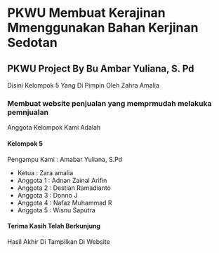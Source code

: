 # PKWU Membuat Kerajinan Mmenggunakan Bahan Kerjinan Sedotan
## PKWU Project By Bu Ambar Yuliana, S. Pd
Disini Kelompok 5 Yang Di Pimpin Oleh Zahra Amalia 
### Membuat website penjualan yang memprmudah melakuka pemnjualan 
Anggota Kelompok Kami Adalah 
#### Kelompok 5
Pengampu Kami : Amabar Yuliana, S.Pd
 - Ketua : Zara amalia
 - Anggota 1 : Adnan Zainal Arifin
 - Anggota 2 : Destian Ramadianto
 - Anggota 3 : Donno J
 - Anggota 4 : Nafaz Muhammad R
 - Anggota 5 : Wisnu Saputra

#### Terima Kasih Telah Berkunjung 
Hasil Akhir Di Tampilkan Di Website 
